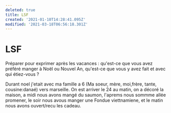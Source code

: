 ```yaml
---
deleted: true
title: LSF
created: '2021-01-10T14:28:41.095Z'
modified: '2021-03-18T06:56:18.301Z'
---
```


# LSF

Préparer pour exprimer après les vacances : qu'est-ce que vous avez préféré manger à Noël ou Nouvel An, qu'est-ce que vous y avez fait et avec qui étiez-vous ?

Durant noel j'etait avec ma famille a 6 (Ma soeur, mère, moi,frère, tante, cousine:danaé) vers marseille.
On est arriver le 24 au matin, on a décoré la maison, a midi nous avons mangé du saumon, l'aprems nous sommme allée promener, le soir nous avous manger une Fondue viettnamiene,   et le matin nous avons ouvert/recu les cadeau.

